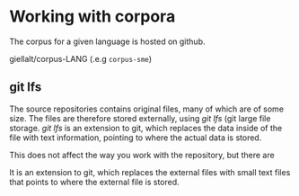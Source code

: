 # Working with corpora

The corpus for a given language is hosted on github.

giellalt/corpus-LANG (.e.g `corpus-sme`)

## git lfs

The source repositories contains original files, many of which are of some
size. The files are therefore stored externally, using *git lfs* (git large
file storage. *git lfs* is an extension to git, which replaces the data inside
of the file with text information, pointing to where the actual data is stored.

This does not affect the way you work with the repository, but there are 

It is an extension to git, which replaces the external files with small text
files that points to where the external file is stored.

